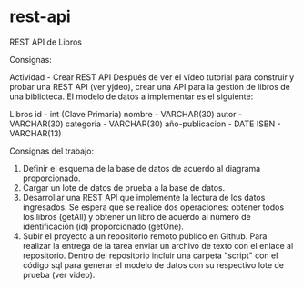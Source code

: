 # rest-api
REST API de Libros

Consignas:

Actividad - Crear REST API
Después de ver eI vídeo tutorial para construir y probar una REST API (ver yjdeo), crear
una API para la gestión de libros de una biblioteca. EI modelo de datos a implementar
es el siguiente:

Libros
id - int (Clave Primaria)
nombre - VARCHAR(30)
autor - VARCHAR(30)
categoria - VARCHAR(30)
año-publicacion - DATE
ISBN - VARCHAR(13)

Consignas del trabajo:

1. Definir eI esquema de la base de datos de acuerdo al diagrama proporcionado.
2. Cargar un lote de datos de prueba a la base de datos.
3. Desarrollar una REST API que implemente la lectura de los datos ingresados.
Se espera que se realice dos operaciones: obtener todos los libros (getAll) y
obtener un libro de acuerdo al número de identificación (id) proporcionado
(getOne).
4. Subir eI proyecto a un repositorio remoto público en Github.
Para realizar la entrega de la tarea enviar un archivo de texto con eI enlace al
repositorio. Dentro del repositorio incluir una carpeta "script" con eI código sql para
generar eI modelo de datos con su respectivo lote de prueba (ver video).
